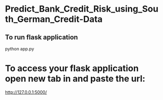 # Predict_Bank_Credit_Risk_using_South_German_Credit-Data

##  To run flask application

python app.py

#   To access your flask application open new tab in and paste the url:

http://127.0.0.1:5000/
